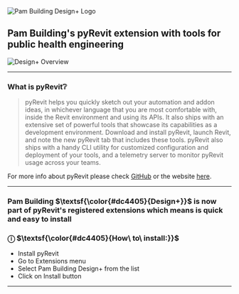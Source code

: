 <picture>
  <source media="(prefers-color-scheme: dark)" srcset="https://github.com/user-attachments/assets/ef9217fc-10eb-45f2-8374-31f6a313ce07">
  <img alt="Pam Building Design+ Logo" src="https://github.com/user-attachments/assets/e11aa75a-427a-4089-a90a-7f454751c593">
</picture>

## Pam Building's pyRevit extension with tools for public health engineering

![Design+ Overview](https://github.com/user-attachments/assets/8d011fd1-9cf4-4bb2-9658-e7657e58b8f6)

---
### What is pyRevit❔ 
> pyRevit helps you quickly sketch out your automation and addon ideas, in whichever language that you are most comfortable with, inside the Revit environment and using its APIs. It also ships with an extensive set of powerful tools that showcase its capabilities as a development environment. Download and install pyRevit, launch Revit, and note the new pyRevit tab that includes these tools. pyRevit also ships with a handy CLI utility for customized configuration and deployment of your tools, and a telemetry server to monitor pyRevit usage across your teams.

For more info about pyRevit please check [GitHub](https://github.com/pyrevitlabs/pyRevit) or the website [here](https://www.pyrevitlabs.io/).

---
### Pam Building $\textsf{\color{#dc4405}{Design+}}$ is now part of pyRevit's registered extensions which means is quick and easy to install

### $\textsf {ⓘ\ }$ $\textsf{\color{#dc4405}{How\ to\ install:}}$
- Install pyRevit  
- Go to Extensions menu  
- Select Pam Building Design+ from the list
- Click on Install button
---

